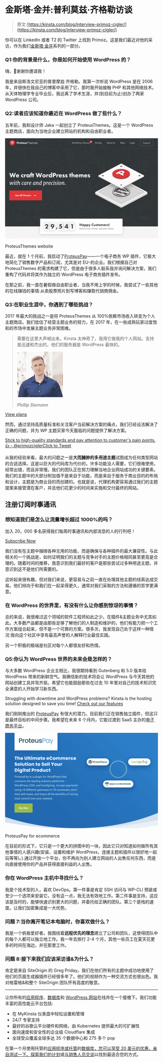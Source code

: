# 金斯塔·金并:普利莫兹·齐格勒访谈

> 原文:[https://kinsta.com/blog/interview-primoz-cigler/](https://kinsta.com/blog/interview-primoz-cigler/)

你可以在 LinkedIn 或者 T2 的 Twitter 上找到 Primoz。这是我们最近对他的采访，作为我们[金斯塔·金并](https://kinsta.com/?post_type=post&s=kingpin)系列的一部分。

### Q1:你的背景是什么，你是如何开始使用 WordPress 的？

嗨，👋谢谢你邀请我！

我是来自斯洛文尼亚的普里摩兹·齐格勒。我第一次听说 WordPress 是在 2006 年，并很快在我自己的博客中采用了它，那时我开始接触 PHP 和其他网络技术。从天体物理学专业毕业后，我远离了学术生涯，并(到目前为止)创办了两家 WordPress 公司。


### Q2:读者应该知道你最近在 WordPress 做了些什么？

五年前，我和设计师 Jaka 一起创立了 ProteusThemes。这是一个 WordPress 主题商店，面向为当地企业建立网站的机构和自由职业者。

[![ProteusThemes website](img/362e555744a1b35799531180e19e2fc2.png)](https://www.proteusthemes.com/)

ProteusThemes website



最近，就在 1 个月前，我启动了[ProteusPay](https://proteuspay.com/)——一个电子商务 WP 插件，它极大地简化了销售数字产品和订阅，尤其是对 EU-的企业。我们根据自己对 ProteusThemes 的需求构建了它，但是由于很多人联系我并询问解决方案，我们重构了代码并将其作为独立的 WordPress 电子商务插件发布。

在那之前，我一直在暑假做自由职业者，当我不用上学的时候，我尝试了一些其他的在线赚钱的事情:从卖股票照片到写博客和赚取代销商佣金。


### Q3:在职业生涯中，你遇到了哪些挑战？

2017 年最大的挑战之一是将 ProteusThemes 从 100%依赖市场收入转变为个人主题商店。我们低估了经营主题业务的努力，在 2017 年，在一些成熟玩家过度饱和的市场中发展主题业务非常困难。





> 需要在这里大声喊出来。Kinsta 太神奇了，我用它做我的个人网站。支持是迅速和杰出的，他们的服务器是 WordPress 最快的。
> 
> <footer class="wp-block-kinsta-client-quote__footer">
> 
> ![A picture of Phillip Stemann looking into the camera wearing a blue button down shirt](img/12b77bdcd297e9bf069df2f3413ad833.png)
> 
> <cite class="wp-block-kinsta-client-quote__cite">Phillip Stemann</cite></footer>

[View plans](https://kinsta.com/plans/)

然而，通过坚持高质量标准和关注客户当前解决方案的痛点，我们已经设法解决了正确的问题，并为 WP 主题买家今天面临的问题提供了解决方案。

[Stick to high-quality standards and pay attention to customer's pain points. 👍 - @primozciglerClick to Tweet](https://twitter.com/intent/tweet?url=https%3A%2F%2Fbit.ly%2F2NPwH2n&via=kinsta&text=Stick+to+high-quality+standards+and+pay+attention+to+customer%27s+pain+points.+%F0%9F%91%8D+-+%40primozcigler)

从我的经验来看，最大的问题之一是**大而臃肿的多用途主题**试图成为任何类型网站的合适选择。这是以巨大的代码库为代价的，许多功能没人需要，它们很难使用，经常出错，而且非常慢。我们的团队正在努力理解当地企业网站成功的关键要素。我们的主题中的大部分附加值不是来自于功能，而是来自于服务于商业目的的布局和设计，主题是为商业目的而创建的。也就是说，代理机构更容易通过我们的主题提案来接管潜在客户，并且他们花更少的时间来实施和交付最终的网站。

## 注册订阅时事通讯



### 想知道我们是怎么让流量增长超过 1000%的吗？

加入 20，000 多名获得我们每周时事通讯和内部消息的人的行列吧！

[Subscribe Now](#newsletter)

我们没有在主题中捆绑各种无用的功能，而是确保与各种插件的最大兼容性。与此相关的一个挑战是，如何证明我们的主题与竞争对手的主题价格相同甚至更高是合理的。随着时间的推移，我意识到我们最好的客户是那些尝试过多种用途主题，并意识到这不是他们所需要的。

这听起来很有趣，但对我们来说，更容易与之前一直在处理其他主题的线索达成交易。他们倾向于和我们在一起呆得更久，通常对我们采取的方法和遵循的哲学更满意。


### 在 WordPress 的世界里，有没有什么让你感到惊讶的事情？

总的来说，我很难过这个领域的软件工程师如此之少。在插件&主题业务中尤其如此。大多数产品都是由那些足够了解他们的人制造和维护的，他们有能力把一个工作方案组合起来，但不是一个可靠的方案。很多次，我发现自己处于这样一种情况:我向这个社区中享有最高声誉的人解释行业最佳实践。

另一个积极的极端是社区对每个人都很友好和热情。

### Q5:你认为 WordPress 世界的未来会是怎样的？

与大多数 WordPress 企业主相比，我很期待看到 Gutenberg 和 5.0 版本给 WordPress 带来的新鲜空气。我确信新的技术将会让 WordPress 与今天其他的网站创建工具并驾齐驱。希望它也能鼓励那些在过去 10 年里对自己的技术知识完全满意的人开始学习新东西。

Struggling with downtime and WordPress problems? Kinsta is the hosting solution designed to save you time! [Check out our features](https://kinsta.com/features/)

我们刚刚推出的 [ProteusPay](https://proteuspay.com/) 有很大的潜力。目前我们正在销售独立插件，但这只是最终目标的中间步骤。我希望在未来 6 个月内，它能过渡到 SaaS 主办的[电子商务平台](https://kinsta.com/blog/ecommerce-platforms/)。

[![ProteusPay for ecommerce](img/a26f85eea3b087c3699bcf7bf7e2fc3d.png)](https://proteuspay.com/)

ProteusPay for ecommerce



在目前的形式下，它只是一个更大的拼图中的一块，因此它只对知道如何做所有其他事情的人感兴趣(安装、设置和维护 WordPress，连接主题和插件以很好地一起玩等等)。).通过开放一个平台，你不再向为别人建立网站的人出售任何东西，而是向直接使用你的产品并获得直接利益的人出售。

### 你在 WordPress 主机中寻找什么？

我是个技术型的人，喜欢 DevOps。第一件事是肯定 SSH 访问与 WP-CLI 预装或至少一个选项来安装它。没有这一点，我无法有效地工作。第二件事是支持，这应该是及时的，能够快速识别更大的问题，并委托给正确的团队。第三个是栈的速度。让我们加密集成是一大优势。

### 问题 7:当你离开笔记本电脑时，你喜欢做什么？

我是一个帆板爱好者。我围绕着**远程优先的理念**建立了公司和团队，这使得团队中的每个人都可以独立地工作。我一年去旅行 2-4 个月，其他一些员工在夏天花更多的时间在海边，并在那里工作。

### 问题 8:接下来我们应该采访谁&为什么？

肯定是来自 SiteOrigin 的 Greg Priday。我们在他们所有的主题中成功地使用了他们的页面生成器插件已经很多年了。他们的视频作为一种交流方式也很出色。我对格雷格&和整个 SiteOrigin 团队怀有高度的敬意。

* * *

让你所有的[应用程序](https://kinsta.com/application-hosting/)、[数据库](https://kinsta.com/database-hosting/)和 [WordPress 网站](https://kinsta.com/wordpress-hosting/)在线并在一个屋檐下。我们功能丰富的高性能云平台包括:

*   在 MyKinsta 仪表盘中轻松设置和管理
*   24/7 专家支持
*   最好的谷歌云平台硬件和网络，由 Kubernetes 提供最大的可扩展性
*   面向速度和安全性的企业级 Cloudflare 集成
*   全球受众覆盖全球多达 35 个数据中心和 275 多个 pop

在第一个月使用托管的[应用程序或托管](https://kinsta.com/application-hosting/)的[数据库，您可以享受 20 美元的优惠，亲自测试一下。探索我们的](https://kinsta.com/database-hosting/)[计划](https://kinsta.com/plans/)或[与销售人员交谈](https://kinsta.com/contact-us/)以找到最适合您的方式。